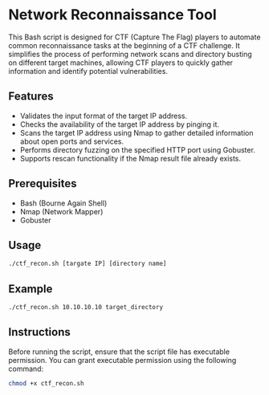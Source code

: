 # Network Reconnaissance Tool

This Bash script is designed for CTF (Capture The Flag) players to automate common reconnaissance tasks at the beginning of a CTF challenge. It simplifies the process of performing network scans and directory busting on different target machines, allowing CTF players to quickly gather information and identify potential vulnerabilities.

## Features

- Validates the input format of the target IP address.
- Checks the availability of the target IP address by pinging it.
- Scans the target IP address using Nmap to gather detailed information about open ports and services.
- Performs directory fuzzing on the specified HTTP port using Gobuster.
- Supports rescan functionality if the Nmap result file already exists.

## Prerequisites

- Bash (Bourne Again Shell)
- Nmap (Network Mapper)
- Gobuster

## Usage

```bash
./ctf_recon.sh [targate IP] [directory name]
```

## Example
```bash
./ctf_recon.sh 10.10.10.10 target_directory
```
## Instructions

Before running the script, ensure that the script file has executable permission. You can grant executable permission using the following command:
```bash
chmod +x ctf_recon.sh
```

